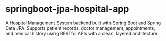 # springboot-jpa-hospital-app
A Hospital Management System backend built with Spring Boot and Spring Data JPA. Supports patient records, doctor management, appointments, and medical history using RESTful APIs with a clean, layered architecture.
